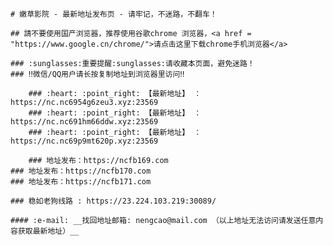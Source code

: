     # 嫩草影院 - 最新地址发布页 - 请牢记，不迷路，不翻车！

    ## 請不要使用国产浏览器，推荐使用谷歌chrome 浏览器，<a href = "https://www.google.cn/chrome/">请点击这里下载chrome手机浏览器</a>

    ### :sunglasses:重要提醒:sunglasses:请收藏本页面，避免迷路！
    ### ‼️微信/QQ用户请长按复制地址到浏览器里访问‼️

        ### :heart: :point_right: 【最新地址】 ：https://nc.nc6954g6zeu3.xyz:23569
        ### :heart: :point_right: 【最新地址】 ：https://nc.nc691hm66ddw.xyz:23569
        ### :heart: :point_right: 【最新地址】 ：https://nc.nc69p9mt620p.xyz:23569
    
        ### 地址发布：https://ncfb169.com
    ### 地址发布：https://ncfb170.com
    ### 地址发布：https://ncfb171.com

    ### 稳如老狗线路 : https://23.224.103.219:30089/

    #### :e-mail: __找回地址邮箱: nengcao@mail.com （以上地址无法访问请发送任意内容获取最新地址）__
    